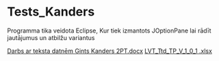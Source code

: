 # Tests_Kanders
Programma tika veidota Eclipse, Kur tiek izmantots JOptionPane lai rādīt jautājumus un atbilžu variantus 

[Darbs ar teksta datnēm Gints Kanders 2PT.docx](https://github.com/Gints785/Tests_Kanders/files/8908854/Darbs.ar.teksta.datnem.Gints.Kanders.2PT.docx)
[LVT_Ttd_TP_V_1_0_1 .xlsx](https://github.com/Gints785/Tests_Kanders/files/8908855/LVT_Ttd_TP_V_1_0_1.xlsx)
